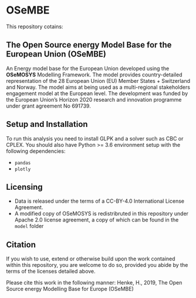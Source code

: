 # OSeMBE
This repository cotains:

## The Open Source energy Model Base for the European Union (OSeMBE)

An Energy model base for the European Union developed using the **OSeMOSYS** Modelling Framework.
The model provides country-detailed representation of the 28 European Union (EU) Member States + Switzerland and Norway. The model aims at being used as a multi-regional stakeholders engagement model at the European level.
The development was funded by the European Union’s Horizon 2020 research and innovation programme under grant agreement No 691739.

## Setup and Installation
To run this analysis you need to install GLPK and a solver such as CBC or CPLEX.
You should also have Python >= 3.6 environment setup with the following dependencies:
- `pandas`
- `plotly`

## Licensing
- Data is released under the terms of a CC-BY-4.0 International License Agreement.
- A modified copy of OSeMOSYS is redistribruted in this repository under Apache 2.0 license agreement, a copy of which can be found in the `model` folder

## Citation

If you wish to use, extend or otherwise build upon the work contained within this repository, you are
welcome to do so, provided you abide by the terms of the licenses detailed above.

Please cite this work in the following manner:
    Henke, H., 2019,
    The Open Source energy Modelling Base for Europe (OSeMBE)
